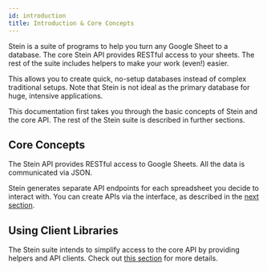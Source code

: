 ```yaml
---
id: introduction
title: Introduction & Core Concepts
---
```


Stein is a suite of programs to help you turn any Google Sheet to a database. The core Stein API provides RESTful access to your sheets. The rest of the suite includes helpers to make your work (even!) easier.

This allows you to create quick, no-setup databases instead of complex traditional setups. Note that Stein is not ideal as the primary database for huge, intensive applications.

This documentation first takes you through the basic concepts of Stein and the core API. The rest of the Stein suite is described in further sections.

## Core Concepts

The Stein API provides RESTful access to Google Sheets. All the data is communicated via JSON.

Stein generates separate API endpoints for each spreadsheet you decide to interact with. You can create APIs via the interface, as described in the [next section](create-api.md).

## Using Client Libraries

The Stein suite intends to simplify access to the core API by providing helpers and API clients. Check out [this section](client-libraries.md) for more details.
